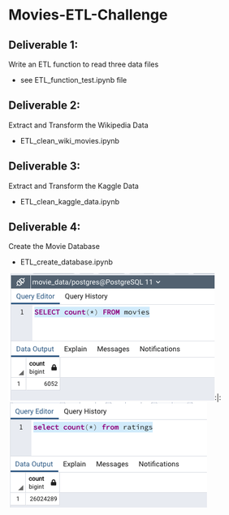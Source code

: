 # Movies-ETL-Challenge


## Deliverable 1:
Write an ETL function to read three data files

* see ETL_function_test.ipynb file

## Deliverable 2:
Extract and Transform the Wikipedia Data

* ETL_clean_wiki_movies.ipynb

## Deliverable 3:
Extract and Transform the Kaggle Data

* ETL_clean_kaggle_data.ipynb

## Deliverable 4:
Create the Movie Database

* ETL_create_database.ipynb


![movies_query.png](https://github.com/LucyPill/Movies-ETL-Challenge/blob/main/Resources/movies_query.png):|:![ratings_query.png](https://github.com/LucyPill/Movies-ETL-Challenge/blob/main/Resources/ratings_query.png)
